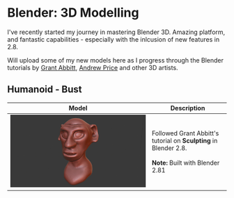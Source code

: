 # Blender: 3D Modelling

I've recently started my journey in mastering Blender 3D. Amazing platform, and fantastic capabilities - especially with the inlcusion of new features in 2.8.

Will upload some of my new models here as I progress through the Blender tutorials by [Grant Abbitt](http://gabbitt.co.uk/about-1/index.html), [Andrew Price](https://www.blenderguru.com/about) and other 3D artists.

## Humanoid - Bust
| Model | Description |
| --- | --- |
| ![Humanoid_Bust](/images/Humanoid_Bust.png) | Followed Grant Abbitt's tutorial on **Sculpting** in Blender 2.8. <br><br> **Note:** Built with Blender 2.81|
